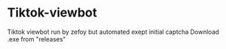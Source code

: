# Tiktok-viewbot
Tiktok viewbot run by zefoy but automated exept initial captcha
Download .exe from "releases"
